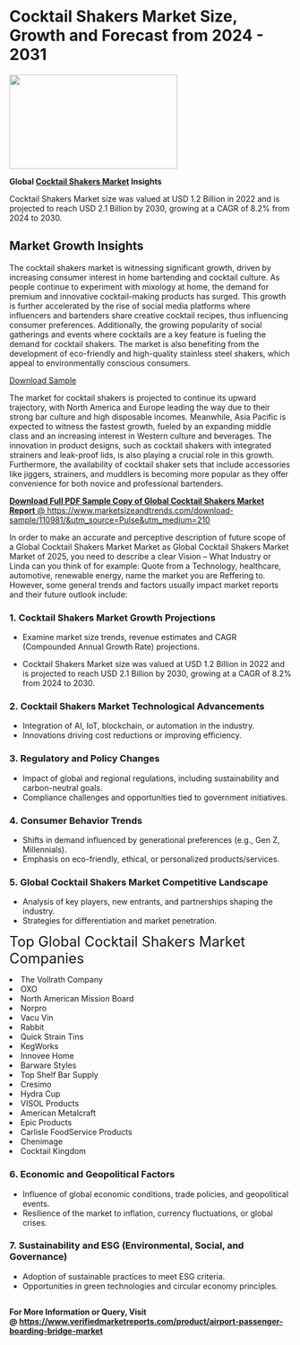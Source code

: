 <H1>Cocktail Shakers Market Size, Growth and Forecast from 2024 - 2031</H1><img class="aligncenter size-medium wp-image-584254" src="https://thirdeyenews.in/wp-content/uploads/2024/09/Global-Market-Research-300x168.jpeg" alt="" width="300" height="168" /><p><strong>Global&nbsp;<a href="https://www.marketsizeandtrends.com/download-sample/110981/&amp;utm_source=Pulse&amp;utm_medium=210">Cocktail Shakers Market</a> Insights</strong></p><p>Cocktail Shakers Market size was valued at USD 1.2 Billion in 2022 and is projected to reach USD 2.1 Billion by 2030, growing at a CAGR of 8.2% from 2024 to 2030.</p><p><h2>Market Growth Insights</h2> <p>The cocktail shakers market is witnessing significant growth, driven by increasing consumer interest in home bartending and cocktail culture. As people continue to experiment with mixology at home, the demand for premium and innovative cocktail-making products has surged. This growth is further accelerated by the rise of social media platforms where influencers and bartenders share creative cocktail recipes, thus influencing consumer preferences. Additionally, the growing popularity of social gatherings and events where cocktails are a key feature is fueling the demand for cocktail shakers. The market is also benefiting from the development of eco-friendly and high-quality stainless steel shakers, which appeal to environmentally conscious consumers.</p> <p><a href="#">Download Sample</a></p> <p>The market for cocktail shakers is projected to continue its upward trajectory, with North America and Europe leading the way due to their strong bar culture and high disposable incomes. Meanwhile, Asia Pacific is expected to witness the fastest growth, fueled by an expanding middle class and an increasing interest in Western culture and beverages. The innovation in product designs, such as cocktail shakers with integrated strainers and leak-proof lids, is also playing a crucial role in this growth. Furthermore, the availability of cocktail shaker sets that include accessories like jiggers, strainers, and muddlers is becoming more popular as they offer convenience for both novice and professional bartenders. <p><a href="#"></p><p><span class=""><strong>Download Full PDF Sample Copy of Global Cocktail Shakers Market Report</strong> @ <a href="https://www.marketsizeandtrends.com/download-sample/110981/&amp;utm_source=Pulse&amp;utm_medium=210" target="_blank">https://www.marketsizeandtrends.com/download-sample/110981/&amp;utm_source=Pulse&amp;utm_medium=210</a></span></p><p>In order to make an accurate and perceptive description of future scope of a Global&nbsp;Cocktail Shakers Market Market as Global&nbsp;Cocktail Shakers Market Market of 2025, you need to describe a clear Vision &ndash; What Industry or Linda can you think of for example: Quote from a Technology, healthcare, automotive, renewable energy, name the market you are Reffering to. However, some general trends and factors usually impact market reports and their future outlook include:</p><h3>1.&nbsp;<strong>Cocktail Shakers Market Growth Projections</strong></h3><ul><li>Examine market size trends, revenue estimates and CAGR (Compounded Annual Growth Rate) projections.</li><li><p>Cocktail Shakers Market size was valued at USD 1.2 Billion in 2022 and is projected to reach USD 2.1 Billion by 2030, growing at a CAGR of 8.2% from 2024 to 2030.</p></li></ul><h3>2.&nbsp;<strong>Cocktail Shakers Market Technological Advancements</strong></h3><ul><li>Integration of AI, IoT, blockchain, or automation in the industry.</li><li>Innovations driving cost reductions or improving efficiency.</li></ul><h3>3.&nbsp;<strong>Regulatory and Policy Changes</strong></h3><ul><li>Impact of global and regional regulations, including sustainability and carbon-neutral goals.</li><li>Compliance challenges and opportunities tied to government initiatives.</li></ul><h3>4.&nbsp;<strong>Consumer Behavior Trends</strong></h3><ul><li>Shifts in demand influenced by generational preferences (e.g., Gen Z, Millennials).</li><li>Emphasis on eco-friendly, ethical, or personalized products/services.</li></ul><h3>5.&nbsp;<strong>Global Cocktail Shakers Market Competitive Landscape</strong></h3><ul><li>Analysis of key players, new entrants, and partnerships shaping the industry.</li><li>Strategies for differentiation and market penetration.</li></ul><p data-pm-slice="1 1 []"><span style="color: inherit; font-family: inherit; font-size: 25px;">Top Global Cocktail Shakers Market Companies</span></p><div class="" data-test-id=""><p><li>The Vollrath Company</li><li> OXO</li><li> North American Mission Board</li><li> Norpro</li><li> Vacu Vin</li><li> Rabbit</li><li> Quick Strain Tins</li><li> KegWorks</li><li> Innovee Home</li><li> Barware Styles</li><li> Top Shelf Bar Supply</li><li> Cresimo</li><li> Hydra Cup</li><li> VISOL Products</li><li> American Metalcraft</li><li> Epic Products</li><li> Carlisle FoodService Products</li><li> Chenimage</li><li> Cocktail Kingdom</li></p></div><h3>6.&nbsp;<strong>Economic and Geopolitical Factors</strong></h3><ul><li>Influence of global economic conditions, trade policies, and geopolitical events.</li><li>Resilience of the market to inflation, currency fluctuations, or global crises.</li></ul><h3>7.&nbsp;<strong>Sustainability and ESG (Environmental, Social, and Governance)</strong></h3><ul><li>Adoption of sustainable practices to meet ESG criteria.</li><li>Opportunities in green technologies and circular economy principles.</li></ul><h2><strong style="font-size: 14px;">For More Information or Query, Visit @&nbsp;</strong><a style="background-color: #ffffff; font-size: 14px;" href="https://www.marketsizeandtrends.com/report/cocktail-shakers-market/" target="_blank">https://www.verifiedmarketreports.com/product/airport-passenger-boarding-bridge-market</a></h2>
